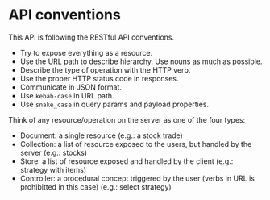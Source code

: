# API conventions

This API is following the RESTful API conventions.

- Try to expose everything as a resource.
- Use the URL path to describe hierarchy. Use nouns as much as possible.
- Describe the type of operation with the HTTP verb.
- Use the proper HTTP status code in responses.
- Communicate in JSON format.
- Use `kebab-case` in URL path.
- Use `snake_case` in query params and payload properties.

Think of any resource/operation on the server as one of the four types:

- Document: a single resource (e.g.: a stock trade)
- Collection: a list of resource exposed to the users, but handled by the server (e.g.: stocks)
- Store: a list of resource exposed and handled by the client (e.g.: strategy with items)
- Controller: a procedural concept triggered by the user (verbs in URL is prohibitted in this case) (e.g.: select strategy)
